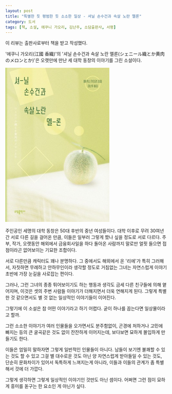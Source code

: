 ```yaml
---
layout: post
title: "특별한 듯 평범한 듯 소소한 일상 - 셔닐 손수건과 속살 노란 멜론"
category: 도서
tags: [책, 소설, 에쿠니 가오리, 김난주, 소담출판사, 서평]
---
```


<div class="ftc-ad-notice">
이 리뷰는 출판사로부터 책을 받고 작성했다.
</div>



'에쿠니 가오리(江國 香織)'의
'셔닐 손수건과 속살 노란 멜론(シェニール織とか黄肉のメロンとか)'은
오랫만에 만난 세 대학 동창의 이야기를 그린 소설이다.

![표지](/images/book/chenille-ori-toka-kiniku-no-meron-toka-book.jpg)

주인공인 세명의 대학 동창은 50대 후반의 중년 여성들이다.
대학 이후로 무려 30여년 간 서로 다른 길을 걸어온 만큼,
이들은 일부러 그렇게 짰나 싶을 정도로 서로 다르다.
주부, 작가, 오랫동안 해외에서 금융회사일을 하다 돌아온 사람까지
말로만 얼핏 들으면 접점이라곤 없어보이는 기묘한 조합이다.

서로 다른만큼 캐릭터도 꽤나 분명하다.
그 중에서도 해외에서 온 '리에'가 특히 그러해서,
자칫하면 무례하고 안하무인이라 생각할 정도로 거침없는 그녀는
자연스럽게 이야기 초반에 가장 눈길을 사로잡는 편이다.

그러나, 그런 그녀의 종종 튀어보이기도 하는 행동과 생각도
금세 다른 친구들에 의해 옅어지며,
이것은 셋의 주변 사람들 이야기가 더해지면서 더욱 연해지게 된다.
그렇게 특별한 것 같으면서도 별 것 없는 일상적인 이야기들이 이어진다.

그렇기에 이 소설은 참 어떤 이야기라고 하기 어렵다.
굳이 하나를 꼽는다면 일상물이라고 할까.

그런 소소한 이야기가 여러 인물들을 오가면서도 분주함없이,
곤경에 처하거나 고민에 빠지는 등의 큰 굴곡같은 것도 없이 잔잔하게 이어지는데,
보다보면 묘하게 몰입하게 만들기도 한다.

이들은 엄밀히 말하자면 그렇게 일반적인 인물들이 아니다.
남들이 보기엔 불쾌할 수 있는 것도 할 수 있고
그걸 별 대수로운 것도 아닌 양 자연스럽게 받아들일 수 있는 것도,
단순히 문화차이가 있어서 독특하게 느껴지는게 아니라,
이들과 이들의 관계가 좀 특별해서 것에 더 가깝다.

그렇게 생각하면 그렇게 일상적인 이야기인 것만도 아닌 셈이다.
어쩌면 그런 점이 묘하게 흥미를 돋구는 한 요소인 게 아닌가 싶다.
